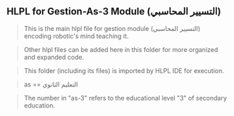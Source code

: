 ## HLPL for Gestion-As-3 Module (التسيير المحاسبي)
>This is the main hlpl file for gestion module (التسيير المحاسبي) encoding robotic's mind teaching it.

>Other hlpl files can be added here in this folder for more organized and expanded code.

>This folder (including its files) is imported by HLPL IDE for execution.

>as == التعليم الثانوي

>The number in "as-3" refers to the educational level "3" of secondary education.
